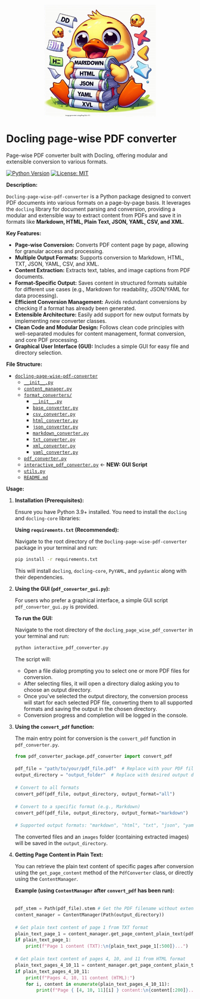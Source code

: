 <p align="center">
  <img src="assets/docu_llama.jpg" alt="docu_llama" width="300"/>
  <br>
</p>

# Docling page-wise PDF converter
Page-wise PDF converter built with Docling, offering modular and extensible conversion to various formats.

[![Python Version](https://img.shields.io/badge/python-3.9+-blue.svg)](https://www.python.org/downloads/)
[![License: MIT](https://img.shields.io/badge/License-MIT-yellow.svg)](https://opensource.org/licenses/MIT)

**Description:**

`Docling-page-wise-pdf-converter` is a Python package designed to convert PDF documents into various formats on a page-by-page basis. It leverages the `docling` library for document parsing and conversion, providing a modular and extensible way to extract content from PDFs and save it in formats like **Markdown, HTML, Plain Text, JSON, YAML, CSV, and XML**.

**Key Features:**

*   **Page-wise Conversion:** Converts PDF content page by page, allowing for granular access and processing.
*   **Multiple Output Formats:** Supports conversion to Markdown, HTML, TXT, JSON, YAML, CSV, and XML.
*   **Content Extraction:** Extracts text, tables, and image captions from PDF documents.
*   **Format-Specific Output:** Saves content in structured formats suitable for different use cases (e.g., Markdown for readability, JSON/YAML for data processing).
*   **Efficient Conversion Management:** Avoids redundant conversions by checking if a format has already been generated.
*   **Extensible Architecture:** Easily add support for new output formats by implementing new converter classes.
*   **Clean Code and Modular Design:** Follows clean code principles with well-separated modules for content management, format conversion, and core PDF processing.
*   **Graphical User Interface (GUI):** Includes a simple GUI for easy file and directory selection.

**File Structure:**


- [`docling-page-wise-pdf-converter`]()
  - [`__init__.py`](__init__.py)
  - [`content_manager.py`](content_manager.py)
  - [`format_converters/`](format_converters/)
    - [`__init__.py`](format_converters/__init__.py)
    - [`base_converter.py`](format_converters/base_converter.py)
    - [`csv_converter.py`](format_converters/csv_converter.py)
    - [`html_converter.py`](format_converters/html_converter.py)
    - [`json_converter.py`](format_converters/json_converter.py)
    - [`markdown_converter.py`](format_converters/markdown_converter.py)
    - [`txt_converter.py`](format_converters/txt_converter.py)
    - [`xml_converter.py`](format_converters/xml_converter.py)
    - [`yaml_converter.py`](format_converters/yaml_converter.py)
  - [`pdf_converter.py`](pdf_converter.py)
  - [`interactive_pdf_converter.py`](interactive_pdf_converter.py)  <- **NEW: GUI Script**
  - [`utils.py`](utils.py)
  - [`README.md`](README.md)

**Usage:**

1.  **Installation (Prerequisites):**

    Ensure you have Python 3.9+ installed. You need to install the `docling` and `docling-core` libraries:


    **Using `requirements.txt` (Recommended):**

    Navigate to the root directory of the `Docling-page-wise-pdf-converter` package in your terminal and run:

    ```bash
    pip install -r requirements.txt
    ```

    This will install `docling`, `docling-core`, `PyYAML`, and `pydantic` along with their dependencies.

2.  **Using the GUI (`pdf_converter_gui.py`):**

    For users who prefer a graphical interface, a simple GUI script `pdf_converter_gui.py` is provided.

    **To run the GUI:**

    Navigate to the root directory of the `docling_page_wise_pdf_converter` in your terminal and run:

    ```bash
    python interactive_pdf_converter.py
    ```

    The script will:

    *   Open a file dialog prompting you to select one or more PDF files for conversion.
    *   After selecting files, it will open a directory dialog asking you to choose an output directory.
    *   Once you've selected the output directory, the conversion process will start for each selected PDF file, converting them to all supported formats and saving the output in the chosen directory.
    *   Conversion progress and completion will be logged in the console.
    

3.  **Using the `convert_pdf` function:**

    The main entry point for conversion is the `convert_pdf` function in `pdf_converter.py`.

    ```python
    from pdf_converter_package.pdf_converter import convert_pdf

    pdf_file = "path/to/your/pdf_file.pdf"  # Replace with your PDF file path
    output_directory = "output_folder"  # Replace with desired output directory

    # Convert to all formats
    convert_pdf(pdf_file, output_directory, output_format="all")

    # Convert to a specific format (e.g., Markdown)
    convert_pdf(pdf_file, output_directory, output_format="markdown")

    # Supported output formats: "markdown", "html", "txt", "json", "yaml", "csv", "xml", "all"
    ```

    The converted files and an `images` folder (containing extracted images) will be saved in the `output_directory`.

4.  **Getting Page Content in Plain Text:**

    You can retrieve the plain text content of specific pages after conversion using the `get_page_content` method of the `PdfConverter` class, or directly using the `ContentManager`.

    **Example (using `ContentManager` after `convert_pdf` has been run):**

    ```python

    pdf_stem = Path(pdf_file).stem # Get the PDF filename without extension
    content_manager = ContentManager(Path(output_directory))

    # Get plain text content of page 1 from TXT format
    plain_text_page_1 = content_manager.get_page_content_plain_text(pdf_stem, "txt", 1)
    if plain_text_page_1:
        print(f"Page 1 content (TXT):\n{plain_text_page_1[:500]}...")

    # Get plain text content of pages 4, 10, and 11 from HTML format
    plain_text_pages_4_10_11 = content_manager.get_page_content_plain_text(pdf_stem, "html", [4, 10, 11])
    if plain_text_pages_4_10_11:
        print(f"Pages 4, 10, 11 content (HTML):")
        for i, content in enumerate(plain_text_pages_4_10_11):
            print(f"Page { [4, 10, 11][i] } content:\n{content[:200]}...")
    ```